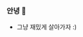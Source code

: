 ### 안녕 👋

- 그냥 재밌게 살아가자 :)

<!-- - **저는 OS 지식을 중요하게 생각합니다.** Ubuntu에서 Arch Linux로 넘어가려고 고민중입니다.. ㅎ
- **컴퓨터처럼 생각하려고 노력합니다.** 문제 발생했을 때 해결하는데 도움이 되더라구요..!
- **AI, NLP에 관심이 많습니다!** 범용 인공지능이 개발될 때 관련 연구 분야의 선두주자가 되고 싶습니다! -->

<!--
**ggm1207/ggm1207** is a ✨ _special_ ✨ repository because its `README.md` (this file) appears on your GitHub profile.

Here are some ideas to get you started:

- 🔭 I’m currently working on ...
- 🌱 I’m currently learning ...
- 👯 I’m looking to collaborate on ...
- 🤔 I’m looking for help with ...
- 💬 Ask me about ...
- 📫 How to reach me: ...
- 😄 Pronouns: ...
- ⚡ Fun fact: ...
-->

<!-- ### Wakeatime Stats

[![GGM's wakatime stats](https://github-readme-stats.vercel.app/api/wakatime?username=ggm1207)](https://github.com/anuraghazra/github-readme-stats)
 -->
